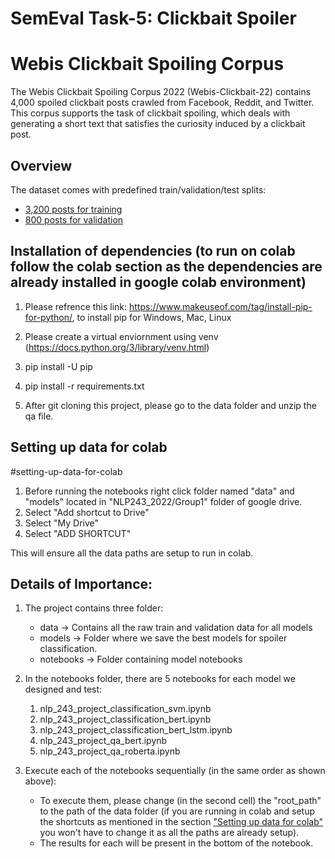 # SemEval Task-5: Clickbait Spoiler


# Webis Clickbait Spoiling Corpus

The Webis Clickbait Spoiling Corpus 2022 (Webis-Clickbait-22) contains 4,000 spoiled clickbait posts crawled from Facebook, Reddit, and Twitter.
This corpus supports the task of clickbait spoiling, which deals with generating a short text that satisfies the curiosity induced by a clickbait post.


## Overview

The dataset comes with predefined train/validation/test splits:

- [3,200 posts for training](https://github.com/SidharthBabu121/SemEval-Task-5-Clickbait-Spoiler-for-SemEval-Task/blob/main/data/train.jsonl)
- [800 posts for validation](https://github.com/SidharthBabu121/SemEval-Task-5-Clickbait-Spoiler-for-SemEval-Task/blob/main/data/validation.jsonl)


## Installation of dependencies (to run on colab follow the colab section as the dependencies are already installed in google colab environment)

1) Please refrence this link: https://www.makeuseof.com/tag/install-pip-for-python/, to install pip for Windows, Mac, Linux

2) Please create a virtual enviornment  using venv  (https://docs.python.org/3/library/venv.html)

3) pip install -U pip

4) pip install -r requirements.txt
 
5) After git cloning this project, please go to the data folder and unzip the qa file.

## Setting up data for colab
#setting-up-data-for-colab

1) Before running the notebooks right click folder named "data" and "models" located in "NLP243_2022/Group1" folder of google drive.
2) Select "Add shortcut to Drive"
3) Select "My Drive"
4) Select "ADD SHORTCUT"

This will ensure all the data paths are setup to run in colab.

## Details of Importance:

1) The project contains three folder:
    - data       ->  Contains all the raw train and validation data for all models
    - models     ->  Folder where we save the best models for spoiler classification. 
    - notebooks  ->  Folder containing model notebooks

2) In the notebooks folder, there are 5 notebooks for each model we designed and test:
    1. nlp_243_project_classification_svm.ipynb 
    2. nlp_243_project_classification_bert.ipynb
    3. nlp_243_project_classification_bert_lstm.ipynb
    4. nlp_243_project_qa_bert.ipynb
    5. nlp_243_project_qa_roberta.ipynb
    
3) Execute each of the notebooks sequentially (in the same order as shown above):
    - To execute them, please change (in the second cell) the "root_path" to the path of the data folder (if you are running in colab and setup the shortcuts as mentioned in the section ["Setting up data for colab"](#setting-up-data-for-colab) you won't have to change it as all the paths are already setup).
    - The results for each will be present in the bottom of the notebook.
 

 


